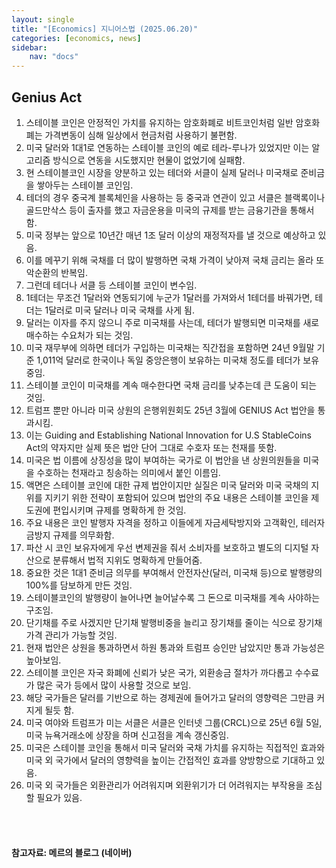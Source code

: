 ```yaml
---
layout: single
title: "[Economics] 지니어스법 (2025.06.20)"
categories: [economics, news]
sidebar:
    nav: "docs"
---
```


## Genius Act
1. 스테이블 코인은 안정적인 가치를 유지하는 암호화폐로 비트코인처럼 일반 암호화폐는 가격변동이 심해 일상에서 현금처럼 사용하기 불편함.
1. 미국 달러와 1대1로 연동하는 스테이블 코인의 예로 테라-루나가 있었지만 이는 알고리즘 방식으로 연동을 시도했지만 현물이 없었기에 실패함.
1. 현 스테이블코인 시장을 양분하고 있는 테더와 서클이 실제 달러나 미국채로 준비금을 쌓아두는 스테이블 코인임.
1. 테더의 경우 중국계 블록체인을 사용하는 등 중국과 연관이 있고 서클은 블랙록이나 골드만삭스 등이 출자를 했고 자금운용을 미국의 규제를 받는 금융기관을 통해서 함.
1. 미국 정부는 앞으로 10년간 매년 1조 달러 이상의 재정적자를 낼 것으로 예상하고 있음.
1. 이를 메꾸기 위해 국채를 더 많이 발행하면 국채 가격이 낮아져 국채 금리는 올라 또 악순환의 반복임.
1. 그런데 테더나 서클 등 스테이블 코인이 변수임.
1. 1테더는 무조건 1달러와 연동되기에 누군가 1달러를 가져와서 1테더를 바꿔가면, 테더는 1달러로 미국 달러나 미국 국채를 사게 됨.
1. 달러는 이자를 주지 않으니 주로 미국채를 사는데, 테더가 발행되면 미국채를 새로 매수하는 수요처가 되는 것임.
1. 미국 재무부에 의하면 테더가 구입하는 미국채는 직간접을 포함하면 24년 9월말 기준 1,011억 달러로 한국이나 독일 중앙은행이 보유하는 미국채 정도를 테더가 보유중임.
1. 스테이블 코인이 미국채를 계속 매수한다면 국채 금리를 낮추는데 큰 도움이 되는 것임.
1. 트럼프 뿐만 아니라 미국 상원의 은행위원회도 25년 3월에 GENIUS Act 법안을 통과시킴.
1. 이는 Guiding and Establishing National Innovation for U.S StableCoins Act의 약자지만 실제 뜻은 법안 단어 그대로 수호자 또는 천재를 뜻함.
1. 미국은 법 이름에 상징성을 많이 부여하는 국가로 이 법안을 낸 상원의원들을 미국을 수호하는 천재라고 칭송하는 의미에서 붙인 이름임.
1. 액면은 스테이블 코인에 대한 규제 법안이지만 실질은 미국 달러와 미국 국채의 지위를 지키기 위한 전략이 포함되어 있으며 법안의 주요 내용은 스테이블 코인을 제도권에 편입시키며 규제를 명확하게 한 것임.
1. 주요 내용은 코인 발행자 자격을 정하고 이들에게 자금세탁방지와 고객확인, 테러자금방지 규제를 의무화함.
1. 파산 시 코인 보유자에게 우선 변제권을 줘서 소비자를 보호하고 별도의 디지털 자산으로 분류해서 법적 지위도 명확하게 만들어줌.
1. 중요한 것은 1대1 준비금 의무를 부여해서 안전자산(달러, 미국채 등)으로 발행량의 100%를 담보하게 만든 것임.
1. 스테이블코인의 발행량이 늘어나면 늘어날수록 그 돈으로 미국채를 계속 사야하는 구조임.
1. 단기채를 주로 사겠지만 단기채 발행비중을 늘리고 장기채를 줄이는 식으로 장기채 가격 관리가 가능할 것임.
1. 현재 법안은 상원을 통과하면서 하원 통과와 트럼프 승인만 남았지만 통과 가능성은 높아보임.
1. 스테이블 코인은 자국 화폐에 신뢰가 낮은 국가, 외환송금 절차가 까다롭고 수수료가 많은 국가 등에서 많이 사용할 것으로 보임.
1. 해당 국가들은 달러를 기반으로 하는 경제권에 들어가고 달러의 영향력은 그만큼 커지게 될듯 함.
1. 미국 여야와 트럼프가 미는 서클은 서클은 인터넷 그룹(CRCL)으로 25년 6월 5일, 미국 뉴욕거래소에 상장을 하며 신고점을 계속 갱신중임.
1. 미국은 스테이블 코인을 통해서 미국 달러와 국채 가치를 유지하는 직접적인 효과와 미국 외 국가에서 달러의 영향력을 높이는 간접적인 효과를 양방향으로 기대하고 있음.
1. 미국 외 국가들은 외환관리가 어려워지며 외환위기가 더 어려워지는 부작용을 조심할 필요가 있음.



<br/>
<br/>

#### 참고자료: 메르의 블로그 (네이버)